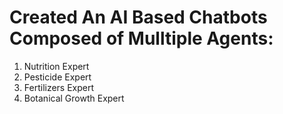# Created An AI Based Chatbots Composed of Mulltiple Agents:
 1. Nutrition Expert
 2. Pesticide Expert
 3. Fertilizers Expert
 4. Botanical Growth Expert
